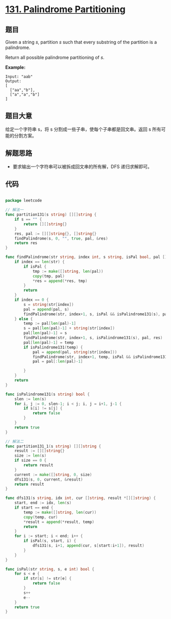# [131. Palindrome Partitioning](https://leetcode.com/problems/palindrome-partitioning/)


## 题目

Given a string *s*, partition *s* such that every substring of the partition is a palindrome.

Return all possible palindrome partitioning of *s*.

**Example:**

    Input: "aab"
    Output:
    [
      ["aa","b"],
      ["a","a","b"]
    ]

## 题目大意

给定一个字符串 s，将 s 分割成一些子串，使每个子串都是回文串。返回 s 所有可能的分割方案。

## 解题思路

- 要求输出一个字符串可以被拆成回文串的所有解，DFS 递归求解即可。


## 代码

```go

package leetcode

// 解法一
func partition131(s string) [][]string {
	if s == "" {
		return [][]string{}
	}
	res, pal := [][]string{}, []string{}
	findPalindrome(s, 0, "", true, pal, &res)
	return res
}

func findPalindrome(str string, index int, s string, isPal bool, pal []string, res *[][]string) {
	if index == len(str) {
		if isPal {
			tmp := make([]string, len(pal))
			copy(tmp, pal)
			*res = append(*res, tmp)
		}
		return
	}
	if index == 0 {
		s = string(str[index])
		pal = append(pal, s)
		findPalindrome(str, index+1, s, isPal && isPalindrome131(s), pal, res)
	} else {
		temp := pal[len(pal)-1]
		s = pal[len(pal)-1] + string(str[index])
		pal[len(pal)-1] = s
		findPalindrome(str, index+1, s, isPalindrome131(s), pal, res)
		pal[len(pal)-1] = temp
		if isPalindrome131(temp) {
			pal = append(pal, string(str[index]))
			findPalindrome(str, index+1, temp, isPal && isPalindrome131(temp), pal, res)
			pal = pal[:len(pal)-1]

		}
	}
	return
}

func isPalindrome131(s string) bool {
	slen := len(s)
	for i, j := 0, slen-1; i < j; i, j = i+1, j-1 {
		if s[i] != s[j] {
			return false
		}
	}
	return true
}

// 解法二
func partition131_1(s string) [][]string {
	result := [][]string{}
	size := len(s)
	if size == 0 {
		return result
	}
	current := make([]string, 0, size)
	dfs131(s, 0, current, &result)
	return result
}

func dfs131(s string, idx int, cur []string, result *[][]string) {
	start, end := idx, len(s)
	if start == end {
		temp := make([]string, len(cur))
		copy(temp, cur)
		*result = append(*result, temp)
		return
	}
	for i := start; i < end; i++ {
		if isPal(s, start, i) {
			dfs131(s, i+1, append(cur, s[start:i+1]), result)
		}
	}
}

func isPal(str string, s, e int) bool {
	for s < e {
		if str[s] != str[e] {
			return false
		}
		s++
		e--
	}
	return true
}

```